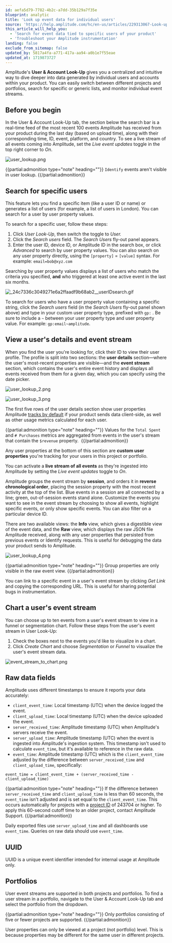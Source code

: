 ```yaml
---
id: aefa5d79-7782-4b2c-a7dd-35b129a7f35e
blueprint: analytic
title: 'Look up event data for individual users'
source: 'https://help.amplitude.com/hc/en-us/articles/229313067-Look-up-event-data-for-individual-users'
this_article_will_help_you:
  - 'Search for event data tied to specific users of your product'
  - 'Troubleshoot your Amplitude instrumentation'
landing: false
exclude_from_sitemap: false
updated_by: 5817a4fa-a771-417a-aa94-a0b1e7f55eae
updated_at: 1719873727
---
```

Amplitude's **User & Account Look-Up** gives you a centralized and intuitive way to dive deeper into data generated by individual users and accounts within your product. You can easily switch between different projects and portfolios, search for specific or generic lists, and monitor individual event streams.

## Before you begin

In the User & Account Look-Up tab, the section below the search bar is a real-time feed of the most recent 100 events Amplitude has received from your product during the last day (based on upload time), along with their corresponding time, ID, event, platform, and country. To see a live stream of all events coming into Amplitude, set the *Live event updates* toggle in the top right corner to *On*.

![user_lookup.png](/docs/output/img/analytics/user_lookup.png)

{{partial:admonition type="note" heading=""}}
`Identify` events aren't visible in user lookup.
{{/partial:admonition}}

## Search for specific users

This feature lets you find a specific item (like a user ID or name) or generates a list of users (for example, a list of users in London). You can search for a user by user property values. 

To search for a specific user, follow these steps:

1. Click *User Look-Up*, then switch the toggle to *User.*
2. Click the *Search users* field. The *Search Users* fly-out panel appears.
3. Enter the user ID, device ID, or Amplitude ID in the search box, or click *Advanced* to search by user property values. You can also search on any user property directly, using the `[property]` = `[value]` syntax. For example: `email=bob@xyz.com`  
  
Searching by user property values displays a list of users who match the criteria you specified, **and** who triggered at least one active event in the last six months.

![_24c7336c3049271e6a2ffaadf9b68ab2__userIDsearch.gif](/docs/output/img/analytics/_24c7336c3049271e6a2ffaadf9b68ab2__userIDsearch.gif)

To search for users who have a user property value containing a specific string, click the *Search users* field (in the *Search Users* fly-out panel shown above) and type in your custom user property type, prefixed with `gp:` . Be sure to include a `~` between your user property type and user property value. For example: `gp:email~amplitude`.

## View a user's details and event stream

When you find the user you're looking for, click their ID to view their user profile. The profile is split into two sections: the **user details** section—where the user's most-recent properties are visible—and the **event stream** section, which contains the user's entire event history and displays all events received from them for a given day, which you can specify using the date picker.

![user_lookup_2.png](/docs/output/img/analytics/user_lookup_2.png)

![user_lookup_3.png](/docs/output/img/analytics/user_lookup_3.png)

The first five rows of the user details section show user properties Amplitude [tracks by default](/docs/get-started/user-property-definitions) if your product sends data client-side, as well as other usage metrics calculated for each user.

{{partial:admonition type="note" heading=""}}
Values for the `Total Spent` and `# Purchases` metrics are aggregated from events in the user's stream that contain the `$revenue` property. 
{{/partial:admonition}}

Any user properties at the bottom of this section are **custom user properties** you're tracking for your users in this project or portfolio.

You can activate a **live stream of all events** as they're ingested into Amplitude by setting the *Live event updates* toggle to *On*.

Amplitude groups the event stream by **session**, and orders it in **reverse chronological order**, placing the session property with the most recent activity at the top of the list. Blue events in a session are all connected by a line; green, out-of-session events stand alone. Customize the events you want to see in the event stream by choosing to show all events, highlight specific events, or only show specific events. You can also filter on a particular device ID.

There are two available views: the **Info** view, which gives a digestible view of the event data, and the **Raw** view, which displays the raw JSON file Amplitude received, along with any user properties that persisted from previous events or Identify requests. This is useful for debugging the data your product sends to Amplitude.

![user_lookup_4.png](/docs/output/img/analytics/user_lookup_4.png)

{{partial:admonition type="note" heading=""}}
Group properties are only visible in the raw event view.
{{/partial:admonition}}

You can link to a specific event in a user's event stream by clicking *Get Link* and copying the corresponding URL. This is useful for sharing potential bugs in instrumentation.

## Chart a user's event stream

You can choose up to ten events from a user's event stream to view in a funnel or segmentation chart. Follow these steps from the user's event stream in User Look-Up:

1. Check the boxes next to the events you'd like to visualize in a chart.
2. Click *Create Chart* and choose *Segmentation* or *Funnel* to visualize the user's event stream data.

![event_stream_to_chart.png](/docs/output/img/analytics/event_stream_to_chart.png)

## Raw data fields

Amplitude uses different timestamps to ensure it reports your data accurately:

* `client_event_time`: Local timestamp (UTC) when the device logged the event.
* `client_upload_time`: Local timestamp (UTC) when the device uploaded the event.
* `server_received_time`: Amplitude timestamp (UTC) when Amplitude's servers receive the event.
* `server_upload_time`: Amplitude timestamp (UTC) when the event is ingested into Amplitude's ingestion system. This timestamp isn't used to calculate `event_time`, but it's available to reference in the raw data.
* `event_time`: Amplitude timestamp (UTC) which is the `client_event_time` adjusted by the difference between `server_received_time` and `client_upload_time`, specifically:

```
event_time = client_event_time + (server_received_time - client_upload_time)
```

{{partial:admonition type="note" heading=""}}
If the difference between `server_received_time` and `client_upload_time` is less than 60 seconds, the `event_time` isn't adjusted and is set equal to the `client_event_time`. This occurs automatically for projects with a [project ID](/docs/admin/account-management/manage-orgs-projects#view-and-edit-your-project-information) of 243704 or higher. To apply this 60-second cutoff time to an older project, contact Amplitude Support.
{{/partial:admonition}}

Daily exported files use `server_upload_time` and all dashboards use `event_time`. Queries on raw data should use `event_time`.

## UUID

UUID is a unique event identifier intended for internal usage at Amplitude only.

## Portfolios

User event streams are supported in both projects and portfolios. To find a user stream in a portfolio, navigate to the User & Account Look-Up tab and select the portfolio from the dropdown.

{{partial:admonition type="note" heading=""}}
Only portfolios consisting of five or fewer projects are supported.
{{/partial:admonition}}

User properties can only be viewed at a project (not portfolio) level. This is because properties may be different for the same user in different projects.